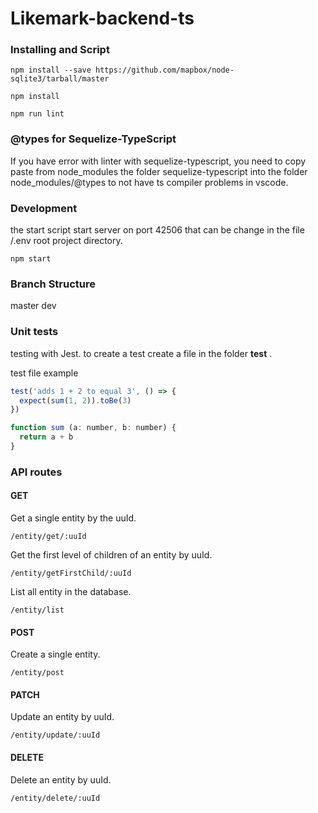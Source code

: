 # Likemark-backend-ts
### Installing and Script

```
npm install --save https://github.com/mapbox/node-sqlite3/tarball/master
```

```
npm install
```

```
npm run lint
```

### @types for Sequelize-TypeScript
If you have error with linter with sequelize-typescript, you need to copy paste from node_modules the folder sequelize-typescript into the folder node_modules/@types to not have ts compiler problems in vscode.  

### Development


the start script start server on port 42506 that can be change in the file /.env root project directory.

```
npm start

```

### Branch Structure
master
dev

### Unit tests

testing with Jest. to create a test create a file in the folder __test__ .

test file example

```javascript
test('adds 1 + 2 to equal 3', () => {
  expect(sum(1, 2)).toBe(3)
})

function sum (a: number, b: number) {
  return a + b
}
```

### API routes

#### GET
Get a single entity by the uuId.
```
/entity/get/:uuId
```

Get the first level of children of an entity by uuId.
```
/entity/getFirstChild/:uuId
```

List all entity in the database.
```
/entity/list
```

#### POST
Create a single entity.
```
/entity/post
```

#### PATCH
Update an entity by uuId.
```
/entity/update/:uuId
```

#### DELETE
Delete an entity by uuId.
```
/entity/delete/:uuId
```



